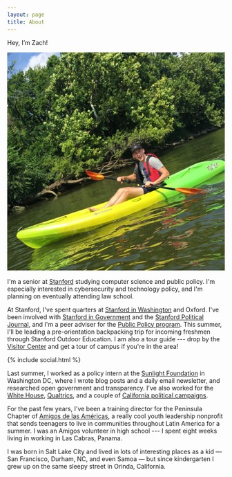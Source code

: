 ```yaml
---
layout: page
title: About
---
```


<p class="lead">Hey, I&rsquo;m Zach!</p>

<img class="img-responsive col-sm-5 pull-right" src="/images/kayak.jpg" alt="Kayaking on the Potomac"/>

I'm a senior at <a href="https://www.stanford.edu">Stanford</a> studying computer science and public policy. I'm especially interested in cybersecurity and technology policy, and I'm planning on eventually attending law school.

At Stanford, I've spent quarters at <a href="https://siw.stanford.edu">Stanford in Washington</a> and Oxford. I've been involved with <a href="https://sig.stanford.edu">Stanford in Government</a> and the <a href="http://www.stanfordpolitics.com">Stanford Political Journal</a>, and I'm a peer adviser for the <a href="https://publicpolicy.stanford.edu">Public Policy program</a>. This summer, I'll be leading a pre-orientation backpacking trip for incoming freshmen through Stanford Outdoor Education. I am also a tour guide --- drop by the <a href="https://visit.stanford.edu">Visitor Center</a> and get a tour of campus if you're in the area!

{% include social.html %}

Last summer, I worked as a policy intern at the <a href="https://www.sunlightfoundation.com">Sunlight Foundation</a> in Washington DC, where I wrote blog posts and a daily email newsletter, and researched open government and transparency. I've also worked for the <a href="http://www.whitehouse.gov">White House</a>, <a href="http://www.qualtrics.com">Qualtrics</a>, and a couple of <a href="http://www.glazerforsenate.com">California political campaigns</a>.


For the past few years, I've been a training director for the Peninsula Chapter of <a href="http://www.amigosinternational.org">Amigos de las Américas</a>, a really cool youth leadership nonprofit that sends teenagers to live in communities throughout Latin America for a summer. I was an Amigos volunteer in high school --- I spent eight weeks living in working in Las Cabras, Panama.

I was born in Salt Lake City and lived in lots of interesting places as a kid — San Francisco, Durham, NC, and even Samoa — but since kindergarten I grew up on the same sleepy street in Orinda, California.
